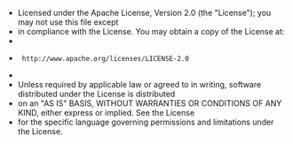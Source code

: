  *  Licensed under the Apache License, Version 2.0 (the "License"); you may not use this file except
 *  in compliance with the License. You may obtain a copy of the License at:
 *
 *      http://www.apache.org/licenses/LICENSE-2.0
 *
 *  Unless required by applicable law or agreed to in writing, software distributed under the License is distributed
 *  on an "AS IS" BASIS, WITHOUT WARRANTIES OR CONDITIONS OF ANY KIND, either express or implied. See the License
 *  for the specific language governing permissions and limitations under the License.

